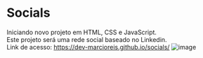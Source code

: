 # Socials
Iniciando novo projeto em HTML, CSS e JavaScript.<br>
Este projeto será uma rede social baseado no Linkedin.<br>
Link de acesso: https://dev-marcioreis.github.io/socials/
![image](https://user-images.githubusercontent.com/122680054/232883114-0bea5285-9bf9-4331-bae5-11df075c4afe.png)
